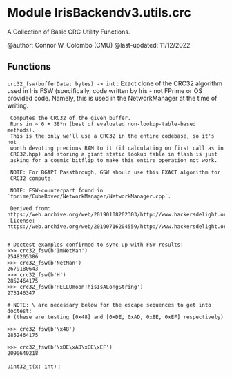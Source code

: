 Module IrisBackendv3.utils.crc
==============================
A Collection of Basic CRC Utility Functions.

@author: Connor W. Colombo (CMU)
@last-updated: 11/12/2022

Functions
---------

    
`crc32_fsw(bufferData: bytes) ‑> int`
:   Exact clone of the CRC32 algorithm used in Iris FSW (specifically, code
    written by Iris - not FPrime or OS provided code. Namely, this is used in
    the NetworkManager at the time of writing.
    
     Computes the CRC32 of the given buffer.
     Runs in ~ 6 + 38*n (best of evaluated non-lookup-table-based methods).
     This is the only we'll use a CRC32 in the entire codebase, so it's not
     worth devoting precious RAM to it (if calculating on first call as in
     CRC32.hpp) and storing a giant static lookup table in flash is just
     asking for a cosmic bitflip to make this entire operation not work.
    
     NOTE: For BGAPI Passthrough, GSW should use this EXACT algorithm for
     CRC32 compute.
    
     NOTE: FSW-counterpart found in `fprime/CubeRover/NetworkManager/NetworkManager.cpp`.
    
     Derived from: https://web.archive.org/web/20190108202303/http://www.hackersdelight.org/hdcodetxt/crc.c.txt
     License: https://web.archive.org/web/20190716204559/http://www.hackersdelight.org/permissions.htm
    
    
    # Doctest examples confirmed to sync up with FSW results:
    >>> crc32_fsw(b'ImNetMan')
    2548205386
    >>> crc32_fsw(b'NetMan')
    2679180643
    >>> crc32_fsw(b'H')
    2852464175
    >>> crc32_fsw(b'HELLOmoonThisIsALongString')
    273146347
    
    # NOTE: \ are necessary below for the escape sequences to get into doctest:
    # (these are testing [0x48] and [0xDE, 0xAD, 0xBE, 0xEF] respectively)
    
    >>> crc32_fsw(b'\x48')
    2852464175
    
    >>> crc32_fsw(b'\xDE\xAD\xBE\xEF')
    2090640218

    
`uint32_t(x: int)`
: